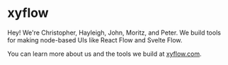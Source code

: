 # xyflow

Hey! We're Christopher, Hayleigh, John, Moritz, and Peter. We build tools for making node-based UIs like React Flow and Svelte Flow.

You can learn more about us and the tools we build at <a href="https://xyflow.com/" target="_blank">xyflow.com</a>.
